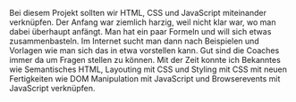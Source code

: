 Bei diesem Projekt sollten wir HTML, CSS und JavaScript miteinander verknüpfen. Der Anfang war ziemlich harzig, weil nicht klar war, wo man dabei überhaupt anfängt.
Man hat ein paar Formeln und will sich etwas zusammenbasteln. Im Internet sucht man dann nach Beispielen und Vorlagen wie man sich das in etwa vorstellen kann. Gut sind die Coaches immer da um Fragen stellen zu können.
Mit der Zeit konnte ich Bekanntes wie Semantisches HTML, Layouting mit CSS und Styling mit CSS
mit neuen Fertigkeiten wie DOM Manipulation mit JavaScript und Browserevents mit JavaScript verknüpfen.
